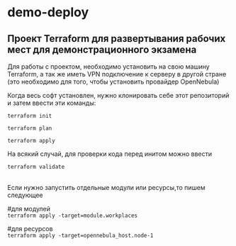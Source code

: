 # demo-deploy
## Проект Terraform для развертывания рабочих мест для демонстрационного экзамена
Для работы с проектом, необходимо установить на свою машину Terraform, а так же иметь VPN подключение к серверу в другой стране (это необходимо для того, чтобы установить провайдер OpenNebula)

Когда весь софт установлен, нужно клонировать себе этот репозиторий и затем ввести эти команды:

```terraform init```

```terraform plan```

```terraform apply```

На всякий случай, для проверки кода перед инитом можно ввести

```terraform validate```

\
Если нужно запустить отдельные модули или ресурсы,то пишем следующее

#для модулей\
```terraform apply -target=module.workplaces```

#для ресурсов\
```terraform apply -target=opennebula_host.node-1```
